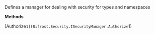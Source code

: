 Defines a manager for dealing with security for types and namespaces

**Methods**

[Authorize``1](Bifrost.Security.ISecurityManager.Authorize``1)

